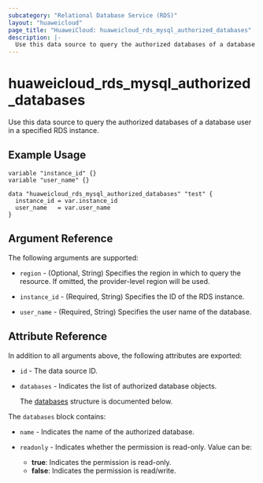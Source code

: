 ```yaml
---
subcategory: "Relational Database Service (RDS)"
layout: "huaweicloud"
page_title: "HuaweiCloud: huaweicloud_rds_mysql_authorized_databases"
description: |-
  Use this data source to query the authorized databases of a database user in a specified RDS instance.
---
```


# huaweicloud_rds_mysql_authorized_databases

Use this data source to query the authorized databases of a database user in a specified RDS instance.

## Example Usage

```hcl
variable "instance_id" {}
variable "user_name" {}

data "huaweicloud_rds_mysql_authorized_databases" "test" {
  instance_id = var.instance_id
  user_name   = var.user_name
}
```

## Argument Reference

The following arguments are supported:

* `region` - (Optional, String) Specifies the region in which to query the resource. If omitted, the provider-level
  region will be used.

* `instance_id` - (Required, String) Specifies the ID of the RDS instance.

* `user_name` - (Required, String) Specifies the user name of the database.

## Attribute Reference

In addition to all arguments above, the following attributes are exported:

* `id` - The data source ID.

* `databases` - Indicates the list of authorized database objects.

  The [databases](#databases_struct) structure is documented below.

<a name="databases_struct"></a>
The `databases` block contains:

* `name` - Indicates the name of the authorized database.

* `readonly` - Indicates whether the permission is read-only. Value can be:
  + **true**: Indicates the permission is read-only.
  + **false**: Indicates the permission is read/write.
